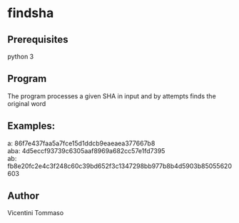 ﻿# findsha


## Prerequisites
python 3

## Program
The program processes a given SHA in input and by attempts finds the original word

## Examples:
a:	86f7e437faa5a7fce15d1ddcb9eaeaea377667b8  
aba:	4d5eccf93739c6305aaf8969a682cc57e1fd7395  
ab:	fb8e20fc2e4c3f248c60c39bd652f3c1347298bb977b8b4d5903b85055620603

## Author
Vicentini Tommaso
